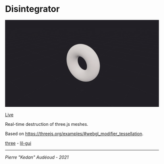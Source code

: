 # Disintegrator

![Preview](preview.gif)

[Live](https://www.kedan.fr/projects/disintegrator/)  

Real-time destruction of three.js meshes.

Based on https://threejs.org/examples/#webgl_modifier_tessellation.

[three](https://threejs.org/) - [lil-gui](https://lil-gui.georgealways.com/)

***
*Pierre "Kedan" Audéoud - 2021*
